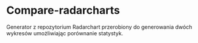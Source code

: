 # Compare-radarcharts
Generator z repozytorium Radarchart przerobiony do generowania dwóch wykresów umożliwiając porównanie statystyk.
